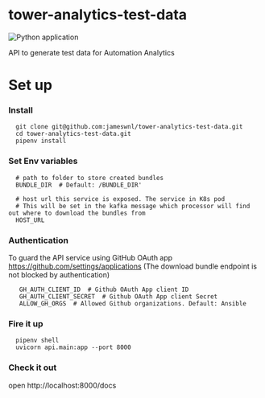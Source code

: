 # tower-analytics-test-data

![Python application](https://github.com/jameswnl/tower-analytics-test-data/workflows/Python%20application/badge.svg)

API to generate test data for Automation Analytics

# Set up

### Install
```
  git clone git@github.com:jameswnl/tower-analytics-test-data.git
  cd tower-analytics-test-data.git
  pipenv install
```

### Set Env variables
```
  # path to folder to store created bundles
  BUNDLE_DIR  # Default: /BUNDLE_DIR'
  
  # host url this service is exposed. The service in K8s pod
  # This will be set in the kafka message which processor will find out where to download the bundles from
  HOST_URL
```

###  Authentication
To guard the API service using GitHub OAuth app https://github.com/settings/applications
(The download bundle endpoint is not blocked by authentication)
```
   GH_AUTH_CLIENT_ID  # Github OAuth App client ID
   GH_AUTH_CLIENT_SECRET  # Github OAuth App client Secret
   ALLOW_GH_ORGS  # Allowed Github organizations. Default: Ansible
```

### Fire it up
```
  pipenv shell
  uvicorn api.main:app --port 8000
```

### Check it out

open http://localhost:8000/docs


